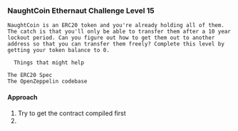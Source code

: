 


### NaughtCoin Ethernaut Challenge Level 15

```
NaughtCoin is an ERC20 token and you're already holding all of them. The catch is that you'll only be able to transfer them after a 10 year lockout period. Can you figure out how to get them out to another address so that you can transfer them freely? Complete this level by getting your token balance to 0.

  Things that might help

The ERC20 Spec
The OpenZeppelin codebase

```


#### Approach 

1. Try to get the contract compiled first 
2. 
